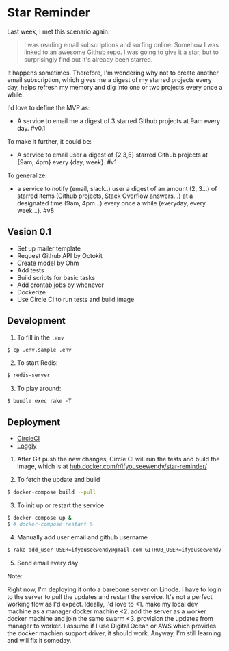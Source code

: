 # Star Reminder

Last week, I met this scenario again:

> I was reading email subscriptions and surfing online. Somehow I was linked to an awesome Github repo. I was going to give it a star, but to surprisingly find out it's already been starred.

It happens sometimes. Therefore, I'm wondering why not to create another email subscription, which gives me a digest of my starred projects every day, helps refresh my memory and dig into one or two projects every once a while.

I'd love to define the MVP as:

+ A service to email me a digest of 3 starred Github projects at 9am every day. #v0.1

To make it further, it could be:

+ A service to email user a digest of {2,3,5} starred Github projects at {9am, 4pm} every {day, week}. #v1

To generalize:

+ a service to notify (email, slack..) user a digest of an amount (2, 3...) of starred items (Github projects, Stack Overflow answers...) at a designated time (9am, 4pm...) every once a while (everyday, every week...). #v8

## Vesion 0.1

+ Set up mailer template
+ Request Github API by Octokit
+ Create model by Ohm
+ Add tests
+ Build scripts for basic tasks
+ Add crontab jobs by whenever
+ Dockerize
+ Use Circle CI to run tests and build image

## Development

1. To fill in the `.env`

```sh
$ cp .env.sample .env
```

2. To start Redis:

```sh
$ redis-server
```

3. To play around:

```
$ bundle exec rake -T
```

## Deployment

+ [CircleCI](https://circleci.com/gh/ifyouseewendy/star-reminder/tree/master)
+ [Loggly](https://ifyouseewendy.loggly.com/search?terms=tag:ruby)

1. After Git push the new changes, Circle CI will run the tests and build the image, which is at [hub.docker.com/r/ifyouseewendy/star-reminder/](https://hub.docker.com/r/ifyouseewendy/star-reminder/)

2. To fetch the update and build

```sh
$ docker-compose build --pull
```

3. To init up or restart the service

```sh
$ docker-compose up &
$ # docker-compose restart &
```

4. Manually add user email and github username

```sh
$ rake add_user USER=ifyouseewendy@gmail.com GITHUB_USER=ifyouseewendy
```

5. Send email every day

Note:

Right now, I'm deploying it onto a barebone server on Linode. I have to login to the server to pull the updates and restart the service. It's not a perfect working flow as I'd expect.
Ideally, I'd love to <1. make my local dev machine as a manager docker machine <2. add the server as a worker docker machine and join the same swarm <3. provision the updates from manager to worker. I assume if I use Digital Ocean or AWS which provides the docker machien support driver, it should work.
Anyway, I'm still learning and will fix it someday.
